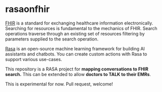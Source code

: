 # rasaonfhir

[FHIR](https://www.hl7.org/fhir/overview.html) is a standard for exchanging healthcare information electronically. Searching for resources is fundamental to the mechanics of FHIR. Search operations traverse through an existing set of resources filtering by parameters supplied to the search operation.

[Rasa](https://rasa.com/) is an open-source machine learning framework for building AI assistants and chatbots. You can create custom actions with Rasa to support various use-cases.

This repository is a RASA project for **mapping conversations to FHIR search.** This can be extended to allow **doctors to TALK to their EMRs**.

This is experimental for now. Pull request, welcome!
